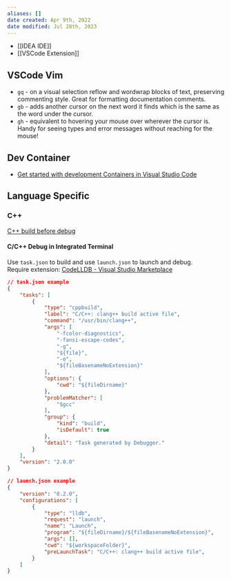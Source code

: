 ```yaml
---
aliases: []
date created: Apr 9th, 2022
date modified: Jul 28th, 2023
---
```

- [[IDEA IDE]]
- [[VSCode Extension]]

## VSCode Vim
- `gq` - on a visual selection reflow and wordwrap blocks of text, preserving commenting style. Great for formatting documentation comments.
- `gb` - adds another cursor on the next word it finds which is the same as the word under the cursor.
- `gh` - equivalent to hovering your mouse over wherever the cursor is. Handy for seeing types and error messages without reaching for the mouse!

## Dev Container
- [Get started with development Containers in Visual Studio Code](https://code.visualstudio.com/docs/devcontainers/tutorial)

## Language Specific

### C++
[C++ build before debug](https://stackoverflow.com/questions/57891050/how-run-build-task-automatically-before-debugging-in-visual-studio-code)

#### C/C++ Debug in Integrated Terminal
Use `task.json` to build and use `launch.json` to launch and debug.  
Require extension: [CodeLLDB - Visual Studio Marketplace](https://marketplace.visualstudio.com/items?itemName=vadimcn.vscode-lldb)

```json
// task.json example
{
    "tasks": [
        {
            "type": "cppbuild",
            "label": "C/C++: clang++ build active file",
            "command": "/usr/bin/clang++",
            "args": [
                "-fcolor-diagnostics",
                "-fansi-escape-codes",
                "-g",
                "${file}",
                "-o",
                "${fileBasenameNoExtension}"
            ],
            "options": {
                "cwd": "${fileDirname}"
            },
            "problemMatcher": [
                "$gcc"
            ],
            "group": {
                "kind": "build",
                "isDefault": true
            },
            "detail": "Task generated by Debugger."
        }
    ],
    "version": "2.0.0"
}
```

```json
// launch.json example
{
    "version": "0.2.0",
    "configurations": [
        {
            "type": "lldb",
            "request": "launch",
            "name": "Launch",
            "program": "${fileDirname}/${fileBasenameNoExtension}",
            "args": [],
            "cwd": "${workspaceFolder}",
            "preLaunchTask": "C/C++: clang++ build active file",
        }
    ]
}
```
